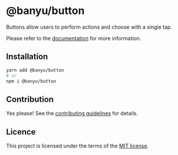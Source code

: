 # @banyu/button

Buttons allow users to perform actions and choose with a single tap.

Please refer to the [documentation](#) for more information.

## Installation

```sh
yarn add @banyu/button
# or
npm i @banyu/button
```

## Contribution

Yes please! See the
[contributing guidelines](https://github.com/muhamien/jala-design/blob/master/CONTRIBUTING.md)
for details.

## Licence

This project is licensed under the terms of the
[MIT license](https://github.com/muhamien/jala-design/blob/master/LICENSE).
